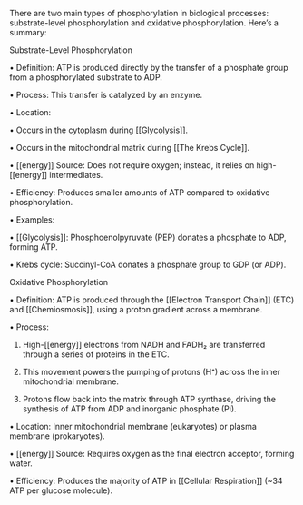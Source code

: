 
There are two main types of phosphorylation in biological processes: substrate-level phosphorylation and oxidative phosphorylation. Here’s a summary:

  

Substrate-Level Phosphorylation

• Definition: ATP is produced directly by the transfer of a phosphate group from a phosphorylated substrate to ADP.

• Process: This transfer is catalyzed by an enzyme.

• Location:

• Occurs in the cytoplasm during [[Glycolysis]].

• Occurs in the mitochondrial matrix during [[The Krebs Cycle]].

• [[energy]] Source: Does not require oxygen; instead, it relies on high-[[energy]] intermediates.

• Efficiency: Produces smaller amounts of ATP compared to oxidative phosphorylation.

• Examples:

• [[Glycolysis]]: Phosphoenolpyruvate (PEP) donates a phosphate to ADP, forming ATP.

• Krebs cycle: Succinyl-CoA donates a phosphate group to GDP (or ADP).

  

Oxidative Phosphorylation

• Definition: ATP is produced through the [[Electron Transport Chain]] (ETC) and [[Chemiosmosis]], using a proton gradient across a membrane.

• Process:

1. High-[[energy]] electrons from NADH and FADH₂ are transferred through a series of proteins in the ETC.

2. This movement powers the pumping of protons (H⁺) across the inner mitochondrial membrane.

3. Protons flow back into the matrix through ATP synthase, driving the synthesis of ATP from ADP and inorganic phosphate (Pi).

• Location: Inner mitochondrial membrane (eukaryotes) or plasma membrane (prokaryotes).

• [[energy]] Source: Requires oxygen as the final electron acceptor, forming water.

• Efficiency: Produces the majority of ATP in [[Cellular Respiration]] (~34 ATP per glucose molecule).

  